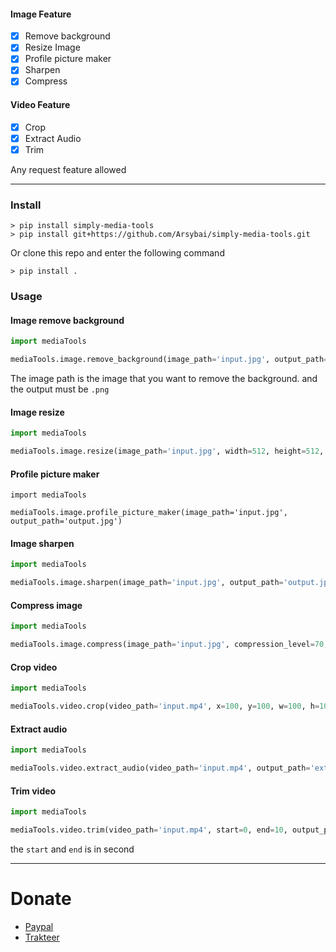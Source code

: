 #### Image Feature
- [x] Remove background
- [x] Resize Image
- [x] Profile picture maker
- [x] Sharpen
- [x] Compress

#### Video Feature
- [x] Crop
- [x] Extract Audio
- [x] Trim

Any request feature allowed

---
### Install
```shell
> pip install simply-media-tools
> pip install git+https://github.com/Arsybai/simply-media-tools.git
```
Or clone this repo and enter the following command
```shell
> pip install .
```

### Usage

#### Image remove background

```python
import mediaTools

mediaTools.image.remove_background(image_path='input.jpg', output_path='output.png')
```
The image path is the image that you want to remove the background. and the output must be `.png`

#### Image resize
```python
import mediaTools

mediaTools.image.resize(image_path='input.jpg', width=512, height=512, output_path='output.png')
```

#### Profile picture maker
```shell
import mediaTools

mediaTools.image.profile_picture_maker(image_path='input.jpg', output_path='output.jpg')
```

#### Image sharpen
```python
import mediaTools

mediaTools.image.sharpen(image_path='input.jpg', output_path='output.jpg')
```

#### Compress image
```python
import mediaTools

mediaTools.image.compress(image_path='input.jpg', compression_level=70, output_path='output.jpg')
```

#### Crop video
```python
import mediaTools

mediaTools.video.crop(video_path='input.mp4', x=100, y=100, w=100, h=100, output_path='cropped.mp4')
```

#### Extract audio
```python
import mediaTools

mediaTools.video.extract_audio(video_path='input.mp4', output_path='extracted_audio.mp3')
```

#### Trim video
```python
import mediaTools

mediaTools.video.trim(video_path='input.mp4', start=0, end=10, output_path='trimmed.mp4')
```
the `start` and `end` is in second


---
# Donate

- [Paypal](https://paypal.me/arsybai)
- [Trakteer](https://trakteer.id/arsybai)